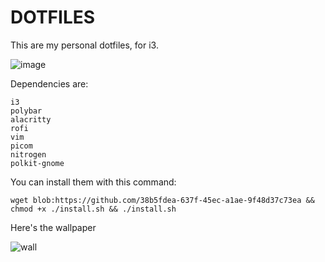 # DOTFILES
This are my personal dotfiles, for i3.

![image](https://github.com/thecaprisun/dots/assets/156376854/8c45c226-046a-4860-82dd-c2d4fc0b8151)

Dependencies are:
```
i3
polybar
alacritty
rofi
vim
picom
nitrogen
polkit-gnome
```

You can install them with this command:

```
wget blob:https://github.com/38b5fdea-637f-45ec-a1ae-9f48d37c73ea && chmod +x ./install.sh && ./install.sh
```

Here's the wallpaper

![wall](https://github.com/thecaprisun/dots/assets/156376854/3e51c682-3183-4791-86a9-8edb0f93df5e)
